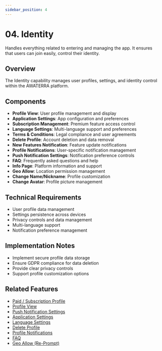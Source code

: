 ```yaml
---
sidebar_position: 4
---
```


# 04. Identity

Handles everything related to entering and managing the app. It ensures that users can join easily, control their identity.

## Overview

The Identity capability manages user profiles, settings, and identity control within the AWATERRA platform.

## Components

- **Profile View**: User profile management and display
- **Application Settings**: App configuration and preferences
- **Subscription Management**: Premium feature access control
- **Language Settings**: Multi-language support and preferences
- **Terms & Conditions**: Legal compliance and user agreements
- **Delete Profile**: Account deletion and data removal
- **New Features Notification**: Feature update notifications
- **Profile Notifications**: User-specific notification management
- **Push Notification Settings**: Notification preference controls
- **FAQ**: Frequently asked questions and help
- **Info Page**: Platform information and support
- **Geo Allow**: Location permission management
- **Change Name/Nickname**: Profile customization
- **Change Avatar**: Profile picture management

## Technical Requirements

- User profile data management
- Settings persistence across devices
- Privacy controls and data management
- Multi-language support
- Notification preference management

## Implementation Notes

- Implement secure profile data storage
- Ensure GDPR compliance for data deletion
- Provide clear privacy controls
- Support profile customization options

## Related Features

- [Paid / Subscription Profile](/docs/features/paid-subscription-profile)
- [Profile View](/docs/features/profile-view)
- [Push Notification Settings](/docs/features/push-notification-settings)
- [Application Settings](/docs/features/application-settings)
- [Language Settings](/docs/features/language-settings)
- [Delete Profile](/docs/features/delete-profile)
- [Profile Notifications](/docs/features/profile-notifications)
- [FAQ](/docs/features/faq)
- [Geo Allow (Re-Prompt)](/docs/features/geo-allow-followup)

